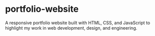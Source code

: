 # portfolio-website
A responsive portfolio website built with HTML, CSS, and JavaScript to highlight my work in web development, design, and engineering.
